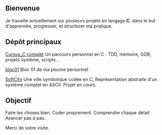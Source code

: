 ## Bienvenue

Je travaille actuellement sur plusieurs projets en langage **C**, dans le but d'apprendre, progresser, et structurer ma pratique.

## Dépôt principaux

[Cursus_C complet](http://github.com/sislash/Cours-complet-en-C-piscine-42-amelioree-TDD-GDB-projet-systeme-scripts-de-test-Manual)
Un parcours personnel en C : TDD, mémoire, GDB, projets système, scripts...

[bloc01](https://github.com/sislash/bloc01)
Bloc 01 de ma piscine personnel

[SoftCity](https://github.com/sislash/softcity)
Une ville symbolique codée en C, Représentation abstraite d'un système complet en ASCII. Projet en cours.

## Objectif

Faire les choses bien.
Coder proprement.
Comprendre chaque détail.
Avancer pas à pas.

Merci de votre visite.
